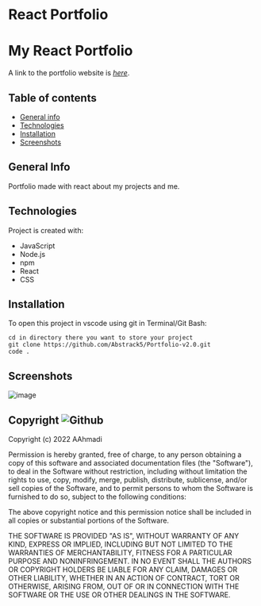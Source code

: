 # React Portfolio
# My React Portfolio
 A link to the portfolio website is [_here_](https://abstrack5.github.io/Portfolio-v2.0/).

## Table of contents
* [General info](#general-info)
* [Technologies](#technologies)
* [Installation](#installation)
* [Screenshots](#screenshots)

## General Info
Portfolio made with react about my projects and me.

## Technologies
Project is created with:
- JavaScript
- Node.js
- npm
- React
- CSS

## Installation
To open this project in vscode using git in Terminal/Git Bash:

```
cd in directory there you want to store your project
git clone https://github.com/Abstrack5/Portfolio-v2.0.git
code .
```

## Screenshots
![image](https://user-images.githubusercontent.com/100798134/185276612-07607700-60d6-461f-ae1f-e1e6a20a32d7.png)


## Copyright ![Github](https://img.shields.io/github/license/abstrack5/Portfolio-v2.0)
Copyright (c) 2022 AAhmadi

Permission is hereby granted, free of charge, to any person obtaining a copy
of this software and associated documentation files (the "Software"), to deal
in the Software without restriction, including without limitation the rights
to use, copy, modify, merge, publish, distribute, sublicense, and/or sell
copies of the Software, and to permit persons to whom the Software is
furnished to do so, subject to the following conditions:

The above copyright notice and this permission notice shall be included in all
copies or substantial portions of the Software.

THE SOFTWARE IS PROVIDED "AS IS", WITHOUT WARRANTY OF ANY KIND, EXPRESS OR
IMPLIED, INCLUDING BUT NOT LIMITED TO THE WARRANTIES OF MERCHANTABILITY,
FITNESS FOR A PARTICULAR PURPOSE AND NONINFRINGEMENT. IN NO EVENT SHALL THE
AUTHORS OR COPYRIGHT HOLDERS BE LIABLE FOR ANY CLAIM, DAMAGES OR OTHER
LIABILITY, WHETHER IN AN ACTION OF CONTRACT, TORT OR OTHERWISE, ARISING FROM,
OUT OF OR IN CONNECTION WITH THE SOFTWARE OR THE USE OR OTHER DEALINGS IN THE
SOFTWARE.


